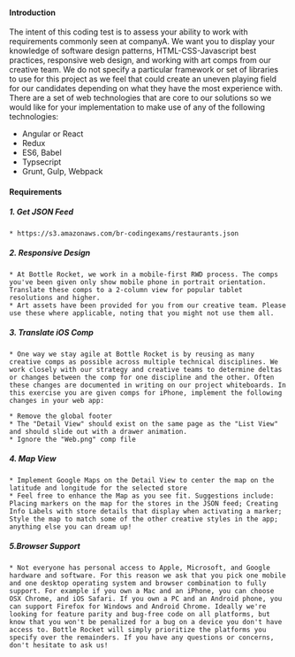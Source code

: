#### Introduction

The intent of this coding test is to assess your ability to work with requirements commonly seen at companyA. We want you to display your knowledge of software design patterns, HTML-CSS-Javascript best practices, responsive web design, and working with art comps from our creative team.
We do not specify a particular framework or set of libraries to use for this project as we feel that could create an uneven playing field for our candidates depending on what they have the most experience with. There are a set of web technologies that are core to our solutions so we would like for your implementation to make use of any of the following technologies:

* Angular or React
* Redux
* ES6, Babel
* Typsecript
* Grunt, Gulp, Webpack

#### Requirements

##### 1. Get JSON Feed
    * https://s3.amazonaws.com/br-codingexams/restaurants.json
##### 2. Responsive Design
    * At Bottle Rocket, we work in a mobile-first RWD process. The comps you've been given only show mobile phone in portrait orientation. Translate these comps to a 2-column view for popular tablet resolutions and higher.
    * Art assets have been provided for you from our creative team. Please use these where applicable, noting that you might not use them all.
##### 3. Translate iOS Comp
    * One way we stay agile at Bottle Rocket is by reusing as many creative comps as possible across multiple technical disciplines. We work closely with our strategy and creative teams to determine deltas or changes between the comp for one discipline and the other. Often these changes are documented in writing on our project whiteboards. In this exercise you are given comps for iPhone, implement the following changes in your web app:

    * Remove the global footer
    * The "Detail View" should exist on the same page as the "List View" and should slide out with a drawer animation.
    * Ignore the "Web.png" comp file
##### 4. Map View
    * Implement Google Maps on the Detail View to center the map on the latitude and longitude for the selected store
    * Feel free to enhance the Map as you see fit. Suggestions include: Placing markers on the map for the stores in the JSON feed; Creating Info Labels with store details that display when activating a marker; Style the map to match some of the other creative styles in the app; anything else you can dream up!
##### 5.Browser Support
    * Not everyone has personal access to Apple, Microsoft, and Google hardware and software. For this reason we ask that you pick one mobile and one desktop operating system and browser combination to fully support. For example if you own a Mac and an iPhone, you can choose OSX Chrome, and iOS Safari. If you own a PC and an Android phone, you can support Firefox for Windows and Android Chrome. Ideally we're looking for feature parity and bug-free code on all platforms, but know that you won't be penalized for a bug on a device you don't have access to. Bottle Rocket will simply prioritize the platforms you specify over the remainders. If you have any questions or concerns, don't hesitate to ask us!
